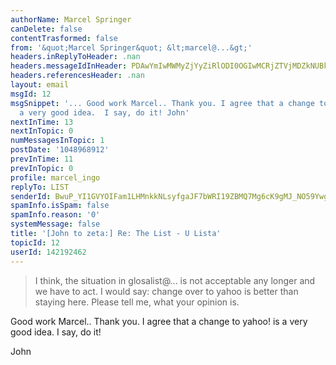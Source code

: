 ```yaml
---
authorName: Marcel Springer
canDelete: false
contentTrasformed: false
from: '&quot;Marcel Springer&quot; &lt;marcel@...&gt;'
headers.inReplyToHeader: .nan
headers.messageIdInHeader: PDAwYmIwMWMyZjYyZiRlODI0OGIwMCRjZTVjMDZkNUBkZWZhdWx0Pg==
headers.referencesHeader: .nan
layout: email
msgId: 12
msgSnippet: '... Good work Marcel.. Thank you. I agree that a change to yahoo! is
  a very good idea.  I say, do it! John'
nextInTime: 13
nextInTopic: 0
numMessagesInTopic: 1
postDate: '1048968912'
prevInTime: 11
prevInTopic: 0
profile: marcel_ingo
replyTo: LIST
senderId: BwuP_YI1GVYOIFam1LHMnkkNLsyfgaJF7bWRI19ZBMQ7Mg6cK9gMJ_NO59YwgwVXv7MtlyuuLSjNvlKnSVAZRBzALf2H8U33zw0CG7ry
spamInfo.isSpam: false
spamInfo.reason: '0'
systemMessage: false
title: '[John to zeta:] Re: The List - U Lista'
topicId: 12
userId: 142192462
---
```


> I think, the situation in glosalist@... is not acceptable any
> longer and we have to act.  I would say: change over to yahoo is better
> than staying here.  Please tell me, what your opinion is.

Good work Marcel.. Thank you.
I agree that a change to yahoo! is a very good idea.  I say, do it!

John



